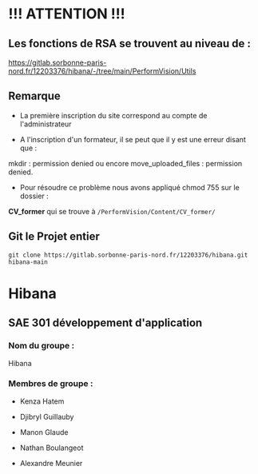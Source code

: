 # !!! ATTENTION !!!

## Les fonctions de RSA se trouvent au niveau de :

https://gitlab.sorbonne-paris-nord.fr/12203376/hibana/-/tree/main/PerformVision/Utils

## Remarque 

- La première inscription du site correspond au compte de l'administrateur

- A l'inscription d'un formateur, il se peut que il y est une erreur disant que : 

mkdir : permission denied ou encore move_uploaded_files : permission denied.

- Pour résoudre ce problème nous avons appliqué chmod 755 sur le dossier : 

**CV_former** qui se trouve à `/PerformVision/Content/CV_former/`




## Git le Projet entier
```
git clone https://gitlab.sorbonne-paris-nord.fr/12203376/hibana.git hibana-main
```
# Hibana
## SAE 301 développement d'application 
### Nom du groupe : 
Hibana
### Membres de groupe : 
- Kenza Hatem

- Djibryl Guillauby

- Manon Glaude 

- Nathan Boulangeot 

- Alexandre Meunier

